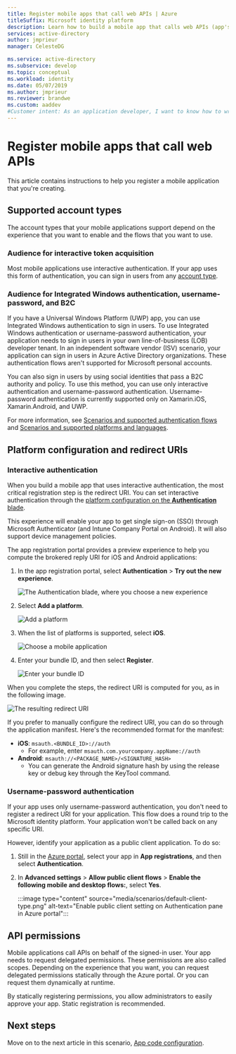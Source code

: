 ```yaml
---
title: Register mobile apps that call web APIs | Azure
titleSuffix: Microsoft identity platform
description: Learn how to build a mobile app that calls web APIs (app's registration)
services: active-directory
author: jmprieur
manager: CelesteDG

ms.service: active-directory
ms.subservice: develop
ms.topic: conceptual
ms.workload: identity
ms.date: 05/07/2019
ms.author: jmprieur
ms.reviewer: brandwe
ms.custom: aaddev
#Customer intent: As an application developer, I want to know how to write a mobile app that calls web APIs by using the Microsoft identity platform for developers.
---
```


# Register mobile apps that call web APIs

This article contains instructions to help you register a mobile application that you're creating.

## Supported account types

The account types that your mobile applications support depend on the experience that you want to enable and the flows that you want to use.

### Audience for interactive token acquisition

Most mobile applications use interactive authentication. If your app uses this form of authentication, you can sign in users from any [account type](quickstart-register-app.md).

### Audience for Integrated Windows authentication, username-password, and B2C

If you have a Universal Windows Platform (UWP) app, you can use Integrated Windows authentication to sign in users. To use Integrated Windows authentication or username-password authentication, your application needs to sign in users in your own line-of-business (LOB) developer tenant. In an independent software vendor (ISV) scenario, your application can sign in users in Azure Active Directory organizations. These authentication flows aren't supported for Microsoft personal accounts.

You can also sign in users by using social identities that pass a B2C authority and policy. To use this method, you can use only interactive authentication and username-password authentication. Username-password authentication is currently supported only on Xamarin.iOS, Xamarin.Android, and UWP.

For more information, see [Scenarios and supported authentication flows](authentication-flows-app-scenarios.md#scenarios-and-supported-authentication-flows) and [Scenarios and supported platforms and languages](authentication-flows-app-scenarios.md#scenarios-and-supported-platforms-and-languages).

## Platform configuration and redirect URIs

### Interactive authentication

When you build a mobile app that uses interactive authentication, the most critical registration step is the redirect URI. You can set interactive authentication through the [platform configuration on the **Authentication** blade](https://aka.ms/MobileAppReg).

This experience will enable your app to get single sign-on (SSO) through Microsoft Authenticator (and Intune Company Portal on Android). It will also support device management policies.

The app registration portal provides a preview experience to help you compute the brokered reply URI for iOS and Android applications:

1. In the app registration portal, select **Authentication** > **Try out the new experience**.

   ![The Authentication blade, where you choose a new experience](https://user-images.githubusercontent.com/13203188/60799285-2d031b00-a173-11e9-9d28-ac07a7ae894a.png)

2. Select **Add a platform**.

   ![Add a platform](https://user-images.githubusercontent.com/13203188/60799366-4c01ad00-a173-11e9-934f-f02e26c9429e.png)

3. When the list of platforms is supported, select **iOS**.

   ![Choose a mobile application](https://user-images.githubusercontent.com/13203188/60799411-60de4080-a173-11e9-9dcc-d39a45826d42.png)

4. Enter your bundle ID, and then select **Register**.

   ![Enter your bundle ID](https://user-images.githubusercontent.com/13203188/60799477-7eaba580-a173-11e9-9f8b-431f5b09344e.png)

When you complete the steps, the redirect URI is computed for you, as in the following image.

![The resulting redirect URI](https://user-images.githubusercontent.com/13203188/60799538-9e42ce00-a173-11e9-860a-015a1840fd19.png)

If you prefer to manually configure the redirect URI, you can do so through the application manifest. Here's the recommended format for the manifest:

- **iOS**: `msauth.<BUNDLE_ID>://auth`
  - For example, enter `msauth.com.yourcompany.appName://auth`
- **Android**: `msauth://<PACKAGE_NAME>/<SIGNATURE_HASH>`
  - You can generate the Android signature hash by using the release key or debug key through the KeyTool command.

### Username-password authentication

If your app uses only username-password authentication, you don't need to register a redirect URI for your application. This flow does a round trip to the Microsoft identity platform. Your application won't be called back on any specific URI.

However, identify your application as a public client application. To do so:

1. Still in the <a href="https://portal.azure.com/" target="_blank">Azure portal<span class="docon docon-navigate-external x-hidden-focus"></span></a>, select your app in **App registrations**, and then select **Authentication**.
1. In **Advanced settings** > **Allow public client flows** > **Enable the following mobile and desktop flows:**, select **Yes**.

   :::image type="content" source="media/scenarios/default-client-type.png" alt-text="Enable public client setting on Authentication pane in Azure portal":::

## API permissions

Mobile applications call APIs on behalf of the signed-in user. Your app needs to request delegated permissions. These permissions are also called scopes. Depending on the experience that you want, you can request delegated permissions statically through the Azure portal. Or you can request them dynamically at runtime.

By statically registering permissions, you allow administrators to easily approve your app. Static registration is recommended.

## Next steps

Move on to the next article in this scenario,
[App code configuration](scenario-mobile-app-configuration.md).
